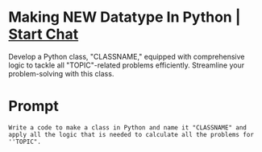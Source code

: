

# Making NEW Datatype In Python | [Start Chat](https://gptcall.net/chat.html?data=%7B%22contact%22%3A%7B%22id%22%3A%228f833688-3ee0-4f4b-a605-e9a08bde42a1%22%2C%22flow%22%3Atrue%7D%7D)
<p>Develop a Python class, "CLASSNAME," equipped with comprehensive logic to tackle all "TOPIC"-related problems efficiently. Streamline your problem-solving with this class.</p>

# Prompt

```
Write a code to make a class in Python and name it "CLASSNAME" and apply all the logic that is needed to calculate all the problems for ''TOPIC".
```





